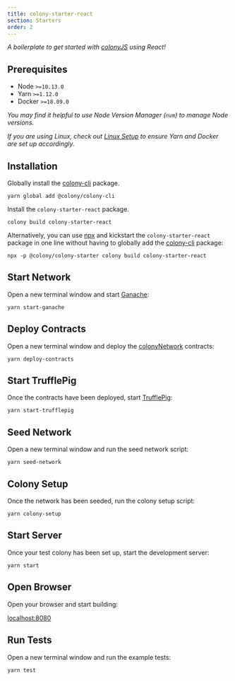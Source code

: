 ```yaml
---
title: colony-starter-react
section: Starters
order: 2
---
```


_A boilerplate to get started with [colonyJS](https://github.com/JoinColony/colonyJS) using React!_

## Prerequisites

- Node `>=10.13.0`
- Yarn `>=1.12.0`
- Docker `>=18.09.0`

_You may find it helpful to use Node Version Manager (`nvm`) to manage Node versions._

_If you are using Linux, check out [Linux Setup](/colonystarter/docs-linux-setup/) to ensure Yarn and Docker are set up accordingly._

## Installation

Globally install the [colony-cli](/colonystarter/cli-colony-cli) package.

```
yarn global add @colony/colony-cli
```

Install the `colony-starter-react` package.

```
colony build colony-starter-react
```

Alternatively, you can use [npx](https://www.npmjs.com/package/npx) and kickstart the `colony-starter-react` package in one line without having to globally add the [colony-cli](/colonystarter/cli-colony-cli) package:

```
npx -p @colony/colony-starter colony build colony-starter-react
```

## Start Network

Open a new terminal window and start [Ganache](https://github.com/trufflesuite/ganache-cli):

```
yarn start-ganache
```

## Deploy Contracts

Open a new terminal window and deploy the [colonyNetwork](https://github.com/JoinColony/colonyNetwork) contracts:

```
yarn deploy-contracts
```

## Start TrufflePig

Once the contracts have been deployed, start [TrufflePig](https://github.com/JoinColony/trufflepig):

```
yarn start-trufflepig
```

## Seed Network

Open a new terminal window and run the seed network script:

```
yarn seed-network
```

## Colony Setup

Once the network has been seeded, run the colony setup script:

```
yarn colony-setup
```

## Start Server

Once your test colony has been set up, start the development server:

```
yarn start
```

## Open Browser

Open your browser and start building:

[localhost:8080](http://localhost:8080)

## Run Tests

Open a new terminal window and run the example tests:

```
yarn test
```
